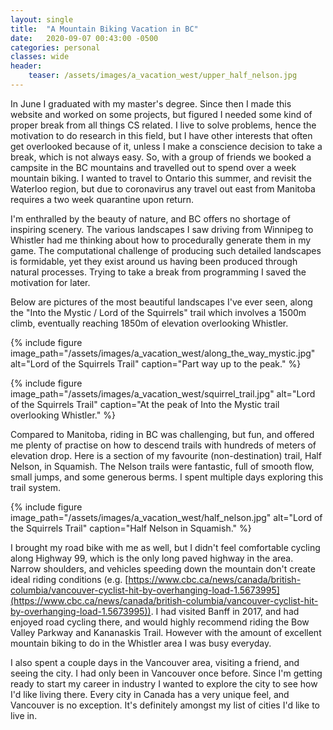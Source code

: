 ```yaml
---
layout: single
title:  "A Mountain Biking Vacation in BC"
date:   2020-09-07 00:43:00 -0500
categories: personal
classes: wide
header:
    teaser: /assets/images/a_vacation_west/upper_half_nelson.jpg
---
```


In June I graduated with my master's degree. Since then I made this website and worked on some projects, but figured I needed some kind of proper break from all things CS related. I live to solve problems, hence the motivation to do research in this field, but I have other interests that often get overlooked because of it, unless I make a conscience decision to take a break, which is not always easy. So, with a group of friends we booked a campsite in the BC mountains and travelled out to spend over a week mountain biking. I wanted to travel to Ontario this summer, and revisit the Waterloo region, but due to coronavirus any travel out east from Manitoba requires a two week quarantine upon return.

I'm enthralled by the beauty of nature, and BC offers no shortage of inspiring scenery. The various landscapes I saw driving from Winnipeg to Whistler had me thinking about how to procedurally generate them in my game. The computational challenge of producing such detailed landscapes is formidable, yet they exist around us having been produced through natural processes. Trying to take a break from programming I saved the motivation for later. 

Below are pictures of the most beautiful landscapes I've ever seen, along the "Into the Mystic / Lord of the Squirrels" trail which involves a 1500m climb, eventually reaching 1850m of elevation overlooking Whistler.

{% include figure image_path="/assets/images/a_vacation_west/along_the_way_mystic.jpg" alt="Lord of the Squirrels Trail" caption="Part way up to the peak." %}

{% include figure image_path="/assets/images/a_vacation_west/squirrel_trail.jpg" alt="Lord of the Squirrels Trail" caption="At the peak of Into the Mystic trail overlooking Whistler." %}

Compared to Manitoba, riding in BC was challenging, but fun, and offered me plenty of practise on how to descend trails with hundreds of meters of elevation drop. Here is a section of my favourite (non-destination) trail, Half Nelson, in Squamish. The Nelson trails were fantastic, full of smooth flow, small jumps, and some generous berms. I spent multiple days exploring this trail system.

{% include figure image_path="/assets/images/a_vacation_west/half_nelson.jpg" alt="Lord of the Squirrels Trail" caption="Half Nelson in Squamish." %}

I brought my road bike with me as well, but I didn't feel comfortable cycling along Highway 99, which is the only long paved highway in the area. Narrow shoulders, and vehicles speeding down the mountain don't create ideal riding conditions (e.g. [https://www.cbc.ca/news/canada/british-columbia/vancouver-cyclist-hit-by-overhanging-load-1.5673995](https://www.cbc.ca/news/canada/british-columbia/vancouver-cyclist-hit-by-overhanging-load-1.5673995)). I had visited Banff in 2017, and had enjoyed road cycling there, and would highly recommend riding the Bow Valley Parkway and Kananaskis Trail. However with the amount of excellent mountain biking to do in the Whistler area I was busy everyday.

I also spent a couple days in the Vancouver area, visiting a friend, and seeing the city. I had only been in Vancouver once before. Since I'm getting ready to start my career in industry I wanted to explore the city to see how I'd like living there. Every city in Canada has a very unique feel, and Vancouver is no exception. It's definitely amongst my list of cities I'd like to live in.
